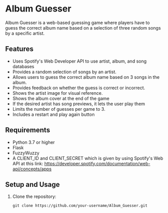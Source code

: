 # Album Guesser

Album Guesser is a web-based guessing game where players have to guess the correct album name based on a selection of three random songs by a specific artist.

## Features

- Uses Spotify's Web Developer API to use artist, album, and song databases
- Provides a random selection of songs by an artist.
- Allows users to guess the correct album name based on 3 songs in the album.
- Provides feedback on whether the guess is correct or incorrect.
- Shows the artist image for visual reference.
- Shows the album cover at the end of the game
- If the desired artist has song previews, it lets the user play them
- Limits the number of guesses per game to 3.
- Includes a restart and play again button

## Requirements

- Python 3.7 or higher
- Flask
- FuzzyWuzzy
- A CLIENT_ID and CLIENT_SECRET which is given by using Spotify's Web API at this link:
  https://developer.spotify.com/documentation/web-api/concepts/apps

## Setup and Usage

1. Clone the repository:
   ```shell
   git clone https://github.com/your-username/Album_Guesser.git
